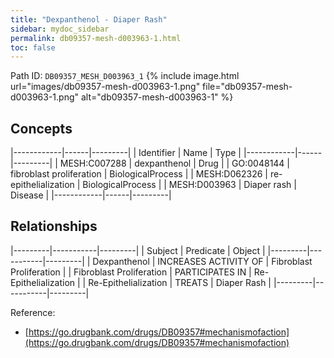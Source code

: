 ```yaml
---
title: "Dexpanthenol - Diaper Rash"
sidebar: mydoc_sidebar
permalink: db09357-mesh-d003963-1.html
toc: false 
---
```



Path ID: `DB09357_MESH_D003963_1`
{% include image.html url="images/db09357-mesh-d003963-1.png" file="db09357-mesh-d003963-1.png" alt="db09357-mesh-d003963-1" %}

## Concepts

|------------|------|---------|
| Identifier | Name | Type    |
|------------|------|---------|
| MESH:C007288 | dexpanthenol | Drug |
| GO:0048144 | fibroblast proliferation | BiologicalProcess |
| MESH:D062326 | re-epithelialization | BiologicalProcess |
| MESH:D003963 | Diaper rash | Disease |
|------------|------|---------|

## Relationships

|---------|-----------|---------|
| Subject | Predicate | Object  |
|---------|-----------|---------|
| Dexpanthenol | INCREASES ACTIVITY OF | Fibroblast Proliferation |
| Fibroblast Proliferation | PARTICIPATES IN | Re-Epithelialization |
| Re-Epithelialization | TREATS | Diaper Rash |
|---------|-----------|---------|

Reference: 
  - [https://go.drugbank.com/drugs/DB09357#mechanismofaction](https://go.drugbank.com/drugs/DB09357#mechanismofaction)
